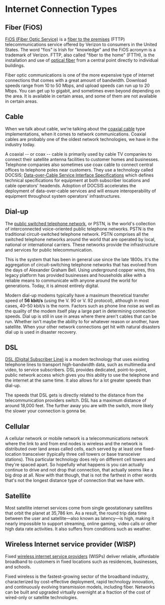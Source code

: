 # Internet Connection Types


## Fiber (FiOS)

[FiOS (Fiber Optic Service)](https://www.techtarget.com/whatis/definition/FiOS-Fiber-Optic-Service) is a [fiber to the premises](https://www.techtarget.com/searchnetworking/definition/fiber-to-the-home) (FTTP) telecommunications service offered by Verizon to consumers in the United States. The word "fios" is Irish for "knowledge" and the FiOS acronym is a trademark of Verizon. FTTP, also called "fiber to the home" (FTTH), is the installation and use of [optical fiber](https://www.techtarget.com/searchnetworking/definition/fiber-optics-optical-fiber) from a central point directly to individual buildings.

Fiber optic communications is one of the more expensive type of internet connections that comes with a great amount of bandwidth. Download speeds range from 10 to 50 Mbps, and upload speeds can run up to 20 Mbps. You can get up to gigabit, and sometimes even beyond depending on the area. It is available in certain areas, and some of them are not available in certain areas. 

## Cable

When we talk about cable, we're talking about the [coaxial cable](https://www.techtarget.com/searchnetworking/definition/coaxial-cable-illustrated) type implementations, when it comes to network communications. Coaxial cables are probably one of the oldest network technologies, we have in the industry today. 

A coaxial -- or coax -- cable is primarily used by cable TV companies to connect their satellite antenna facilities to customer homes and businesses. Telephone companies also sometimes use coax cable to connect central offices to telephone poles near customers. They use a technology called DOCSIS; [Data-over-Cable Service Interface Specifications](https://www.cisco.com/c/en/us/tech/broadband-cable/data-over-cable-service-interface-specifications-docsis/index.html) which defines technical specifications for equipment at both subscriber locations and cable operators' headends. Adoption of DOCSIS accelerates the deployment of data-over-cable services and will ensure interoperability of equipment throughout system operators' infrastructures.

## Dial-up

The [public switched telephone network](https://www.techtarget.com/searchnetworking/definition/PSTN), or PSTN, is the world's collection of interconnected voice-oriented public telephone networks. PSTN is the traditional circuit-switched telephone network. PSTN comprises all the switched telephone networks around the world that are operated by local, national or international carriers. These networks provide the infrastructure and services for public telecommunication.

This is the system that has been in general use since the late 1800s. It's the aggregation of circuit-switching telephone networks that has evolved from the days of Alexander Graham Bell. Using underground copper wires, this legacy platform has provided businesses and households alike with a reliable means to communicate with anyone around the world for generations. Today, it is almost entirely digital. 

Modern dial-up modems typically have a maximum theoretical transfer speed of **56 kbit/s** (using the V. 90 or V. 92 protocol), although in most cases, 40–50 kbit/s is the norm. Factors such as phone line noise as well as the quality of the modem itself play a large part in determining connection speeds. Dial up is still in use in areas where there aren't cables that can be run. Whether isn't maybe the ability to for whatever reason or another, have satellite. When your other network connections get hit with natural disasters dial up is used in disaster recovery.

## DSL

[DSL (Digital Subscriber Line)](https://www.cisco.com/c/en_uk/solutions/routing-switching/dsl.html) is a modem technology that uses existing telephone lines to transport high-bandwidth data, such as multimedia and video, to service subscribers. DSL provides dedicated, point-to-point, public network access which gives you this ability to use the telephone and the internet at the same time. It also allows for a lot greater speeds than dial-up. 

The speeds that DSL gets is directly related to the distance from the telecommunication providers switch. DSL has a maximum distance of around 18,000 feet. The further away you are with the switch, more likely the slower your connection is gonna be.

## Cellular

A cellular network or mobile network is a telecommunications network where the link to and from end nodes is wireless and the network is distributed over land areas called cells, each served by at least one fixed-location transceiver (typically three cell towers or base transceiver stations). This particular technology does rely on different cell towers and they're spaced apart. So hopefully what happens is you can actually continue to drive and not drop that connection, that actually seems like a big drop at all. Now with that though, that is not the farthest in other words that's not the longest distance type of connection that we have with. 

## Satellite

Most satellite internet services come from single geostationary satellites that orbit the planet at 35,786 km. As a result, the round trip data time between the user and satellite—also known as latency—is high, making it nearly impossible to support streaming, online gaming, video calls or other high data rate activities. It also suffers from conditions such as weather.

## Wireless Internet service provider (WISP)

Fixed [wireless internet service providers](https://www.wispa.org/what_is_a_wisp.php) (WISPs) deliver reliable, affordable broadband to customers in fixed locations such as residences, businesses, and schools.

Fixed wireless is the fastest-growing sector of the broadband industry, characterized by cost-effective deployment, rapid technology innovation, and continuously evolving transmission models, including fiber. Networks can be built and upgraded virtually overnight at a fraction of the cost of wired-only or satellite technologies.
